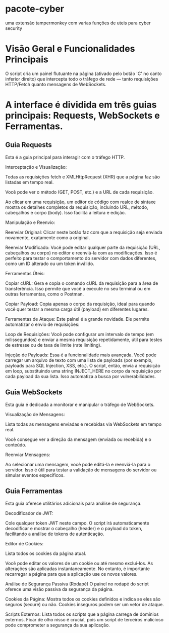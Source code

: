# pacote-cyber
uma extensão tampermonkey com varias funções de uteis para cyber security

# Visão Geral e Funcionalidades Principais
O script cria um painel flutuante na página (ativado pelo botão 'C' no canto inferior direito) que intercepta todo o tráfego de rede — tanto requisições HTTP/Fetch quanto mensagens de WebSockets.

# A interface é dividida em três guias principais: Requests, WebSockets e Ferramentas.

## Guia Requests
Esta é a guia principal para interagir com o tráfego HTTP.

Interceptação e Visualização:

Todas as requisições fetch e XMLHttpRequest (XHR) que a página faz são listadas em tempo real.

Você pode ver o método (GET, POST, etc.) e a URL de cada requisição.

Ao clicar em uma requisição, um editor de código com realce de sintaxe mostra os detalhes completos da requisição, incluindo URL, método, cabeçalhos e corpo (body). Isso facilita a leitura e edição.

Manipulação e Reenvio:

Reenviar Original: Clicar neste botão faz com que a requisição seja enviada novamente, exatamente como a original.

Reenviar Modificado: Você pode editar qualquer parte da requisição (URL, cabeçalhos ou corpo) no editor e reenviá-la com as modificações. Isso é perfeito para testar o comportamento do servidor com dados diferentes, como um ID alterado ou um token inválido.

Ferramentas Úteis:

Copiar cURL: Gera e copia o comando cURL da requisição para a área de transferência. Isso permite que você a execute no seu terminal ou em outras ferramentas, como o Postman.

Copiar Payload: Copia apenas o corpo da requisição, ideal para quando você quer testar a mesma carga útil (payload) em diferentes lugares.

Ferramentas de Ataque: Este painel é a grande novidade. Ele permite automatizar o envio de requisições:

Loop de Requisições: Você pode configurar um intervalo de tempo (em milissegundos) e enviar a mesma requisição repetidamente, útil para testes de estresse ou de taxa de limite (rate limiting).

Injeção de Payloads: Essa é a funcionalidade mais avançada. Você pode carregar um arquivo de texto com uma lista de payloads (por exemplo, payloads para SQL Injection, XSS, etc.). O script, então, envia a requisição em loop, substituindo uma string INJECT_HERE no corpo da requisição por cada payload da sua lista. Isso automatiza a busca por vulnerabilidades.

## Guia WebSockets
Esta guia é dedicada a monitorar e manipular o tráfego de WebSockets.

Visualização de Mensagens:

Lista todas as mensagens enviadas e recebidas via WebSockets em tempo real.

Você consegue ver a direção da mensagem (enviada ou recebida) e o conteúdo.

Reenviar Mensagens:

Ao selecionar uma mensagem, você pode editá-la e reenviá-la para o servidor. Isso é útil para testar a validação de mensagens do servidor ou simular eventos específicos.

## Guia Ferramentas
Esta guia oferece utilitários adicionais para análise de segurança.

Decodificador de JWT:

Cole qualquer token JWT neste campo. O script irá automaticamente decodificar e mostrar o cabeçalho (header) e o payload do token, facilitando a análise de tokens de autenticação.

Editor de Cookies:

Lista todos os cookies da página atual.

Você pode editar os valores de um cookie ou até mesmo excluí-los. As alterações são aplicadas instantaneamente. No entanto, é importante recarregar a página para que a aplicação use os novos valores.

Análise de Segurança Passiva (Rodapé)
O painel no rodapé do script oferece uma visão passiva da segurança da página.

Cookies da Página: Mostra todos os cookies definidos e indica se eles são seguros (secure) ou não. Cookies inseguros podem ser um vetor de ataque.

Scripts Externos: Lista todos os scripts que a página carrega de domínios externos. Ficar de olho nisso é crucial, pois um script de terceiros malicioso pode comprometer a segurança da sua aplicação.
